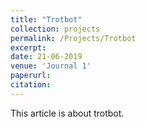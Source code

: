 ```yaml
---
title: "Trotbot"
collection: projects
permalink: /Projects/Trotbot
excerpt: 
date: 21-06-2019
venue: 'Journal 1'
paperurl: 
citation: 
---
```


This article is about trotbot. 